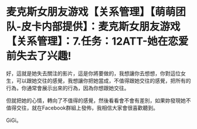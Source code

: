 # 麦克斯女朋友游戏【关系管理】【萌萌团队-皮卡内部提供】：麦克斯女朋友游戏【关系管理】：7.任务：12ATT-她在恋爱前失去了兴趣!

好，這就是她失去關注的影片，這是你將要做的，我想讓你去想想，你對這位女生，可以跟她交往的感覺，我想讓你把她當成，不值得跟她交往的感覺，把所有的行為，你通常會展示出來的行為，因為你想跟她交往。

但就把她的心情，轉向了不值得的感覺，然後看看會不會有差別，如果妳發現她不值得交往，就在Facebook群組上發佈，我相信大家會很喜歡聽到。

GiGi。